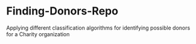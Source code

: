# Finding-Donors-Repo
Applying different classification algorithms for identifying possible donors for a Charity organization
